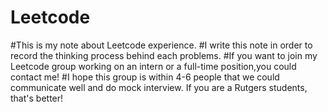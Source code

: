 # Leetcode
#This is my note about Leetcode experience.
#I write this note in order to record the thinking process behind each problems.
#If you want to join my Leetcode group working on an intern or a full-time position,you could contact me!
#I hope this group is within 4-6 people that we could communicate well and do mock interview. If you are a Rutgers students, that's better!
